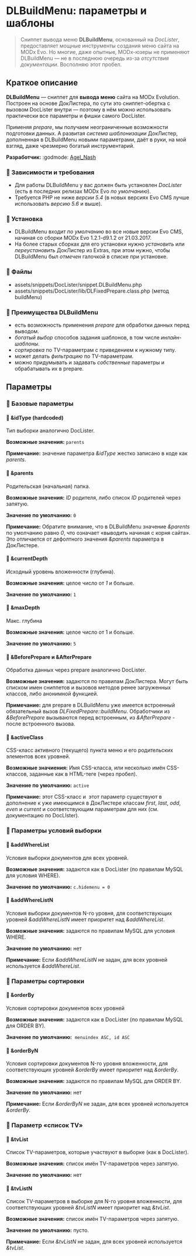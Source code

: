 # DLBuildMenu: параметры и шаблоны
>Сниппет вывода меню **DLBuildMenu**, основанный на _DocLister_, предоставляет мощные инструменты создания меню сайта на MODx Evo. Но многие, даже опытные, MODx-юзеры не применяют DLBuildMenu &mdash; не в последнюю очередь из-за _отсутствия документации_. Восполняю этот пробел.

## Краткое описание
**DLBuildMenu** &mdash; сниппет для **вывода меню** сайта на MODx Evolution. Построен на основе ДокЛистера, по сути это сниппет-обертка с вызовом DocLister внутри &mdash; поэтому в нём можно использовать практически все параметры и фишки самого DocLister.

Применяя _prepare_, мы получаем неограниченные возможности подготовки данных. А развитая _система шаблонизации_ ДокЛистер, дополненная в DLBuildMenu новыми параметрами, даёт в руки, на мой взгляд, даже чрезмерно богатый инструментарий.

**Разработчик:** :godmode: [Agel_Nash](https://github.com/AgelxNash)


### :large_orange_diamond: Зависимости и требования

- Для работы DLBuildMenu у вас должен быть установлен _DocLister_ (есть в последних релизах MODx Evo _по умолчанию_).
- Требуется PHP не ниже _версии 5.4_ (в новых версиях Evo CMS лучше использовать _версию 5.6_ и выше).




### :large_orange_diamond: Установка

- DLBuildMenu входит _по умолчанию_ во все новые версии Evo CMS, начиная со сборки MODx Evo 1.2.1-d9.1.2 от 21.03.2017.
- На более старых сборках для его установки нужно _установить_ или _переустановить_ ДокЛистер из Extras, при этом&nbsp;нужно, чтобы DLBuildMenu был&nbsp;_отмечен_&nbsp;галочкой в списке при установке.




### :large_orange_diamond: Файлы

- assets/snippets/DocLister/snippet.DLBuildMenu.php
- assets/snippets/DocLister/lib/DLFixedPrepare.class.php (метод buildMenu)




### :large_orange_diamond: Преимущества DLBuildMenu

- есть возможность применения _prepare_&nbsp;для обработки данных перед выводом.
- _богатый выбор_ способов задания шаблонов, в том числе _инлайн-шаблоны_.
- _сортировка_ по TV-параметрам с приведением к нужному типу.
- может делать _фильтрацию_ по TV-параметрам.
- можно придумывать и задавать _собственные_ параметры и обрабатывать их в prepare.


## Параметры
### :large_orange_diamond: Базовые параметры
#### :small_orange_diamond: &amp;idType (hardcoded)
Тип выборки аналогично DocLister.

**Возможные значения:**&nbsp;`parents`

**Примечание:**&nbsp;значение параметра _&amp;idType_ жестко записано в коде как _parents_.

#### :small_orange_diamond: &amp;parents
Родительская (начальная) папка.

**Возможные значения:**&nbsp;_ID_ родителя, либо список _ID_ родителей через запятую.

**Значение по умолчанию:**&nbsp;`0`

**Примечание:** Обратите внимание, что в DLBuildMenu значение _&amp;parents_ по умолчанию равно _0_, что означает &laquo;выводить начиная с корня сайта&raquo;. Это отличается от дефолтного значения _&amp;parents_ параметра в ДокЛистере.

#### :small_orange_diamond: &amp;currentDepth
Исходный уровень вложенности (глубина).

**Возможные значения:** целое число от _1_ и больше.

**Значение по умолчанию:** `1`

#### :small_orange_diamond: &amp;maxDepth
Макс. глубина

**Возможные значения:** целое число от 1 и больше.

**Значение по умолчанию:** `5`

#### :small_orange_diamond: &amp;BeforePrepare и&nbsp;&amp;AfterPrepare
Обработка данных через prepare аналогично DocLister.

**Возможные значения:**&nbsp;задаются по правилам ДокЛистера. Могут быть списком имен сниппетов и вызовов методов ренее загруженных классов, либо анонимной функцией.

**Примечание:** для prepare в DLBuildMenu уже имеется встроенный обязательный вызов _DLFixedPrepare::buildMenu_. Обработчики из _&amp;BeforePrepare_ вызываются перед встроенным, из _&amp;AfterPrepare_ - после встроенного вызова.

#### :small_orange_diamond: &amp;activeClass
CSS-класс активного (текущего) пункта меню и его родительских элементов всех уровней.

**Возможные значиения:** Имя CSS-класса, или несколько имён CSS-классов, заданные как в HTML-теге (через пробел).

**Значение по умолчанию:**&nbsp;`active`

**Примечание:**&nbsp;этот CSS-класс и &nbsp;этот параметр существуют в дополнение к уже имеющимся в ДокЛистере классам _first_, _last_, _odd_, _even_ и _current_&nbsp;и соответствующим параметрам для них (см. документацию по DocLIster).

### :large_orange_diamond: Параметры условий выборки
#### :small_orange_diamond: &amp;addWhereList
Условия выборки документов для всех уровней.

**Возможные значения:** задаются как в DocLister (по правилам MySQL для условия WHERE).

**Значение по умолчанию:**&nbsp;`c.hidemenu = 0`

#### :small_orange_diamond: &amp;addWhereListN
Условия выборки документов N-го уровня, для соответствующих уровней&nbsp;_&amp;addWhereListN_&nbsp;имеет приоритет над _&amp;addWhereList_.

**Возможные значения:** задаются по правилам MySQL для условия WHERE.

**Значение по умолчанию:** нет

**Примечание:** Если _&amp;addWhereListN_ не задан, для всех уровней используется _&amp;addWhereList_.

### :large_orange_diamond: Параметры сортировки
#### :small_orange_diamond: &amp;orderBy
Условия сортировки документов всех уровней

**Возможные значения:** задаются как в DocLister (по правилам MySQL для ORDER BY).

**Значение по умолчанию:** &nbsp;`menuindex ASC, id ASC`

#### :small_orange_diamond: &amp;orderByN
Условия сортировки документов N-го уровня вложенности, для соответствующих уровней&nbsp;_&amp;orderBy_&nbsp;имеет приоритет над _&amp;orderBy_.

**Возможные значения:** задаются по правилам MySQL для ORDER BY.

**Значение по умолчанию:** нет

**Примечание:**&nbsp;Если _&amp;orderByN_&nbsp;не задан, для всех уровней используется _&amp;orderBy_.

### :large_orange_diamond: Параметр &laquo;список TV&raquo;
#### :small_orange_diamond: &amp;tvList
Список TV-параметров, которые участвуют в выборке (как в DocLister).

**Возможные значения:** список имён TV-параметров через запятую.

**Значение по умолчанию:**&nbsp;нет

#### :small_orange_diamond: &amp;tvListN
Список TV-параметров в выборке для N-го уровня вложенности, для соответствующих уровней&nbsp;_&amp;tvListN_&nbsp;имеет приоритет над&nbsp;_&amp;tvList_.

**Возможные значения:** список имён TV-параметров через запятую.

**Значение по умолчанию:** пусто.

**Примечание:**&nbsp;Если _&amp;tvListN_ не задан, для всех уровней используется _&amp;tvList_.
